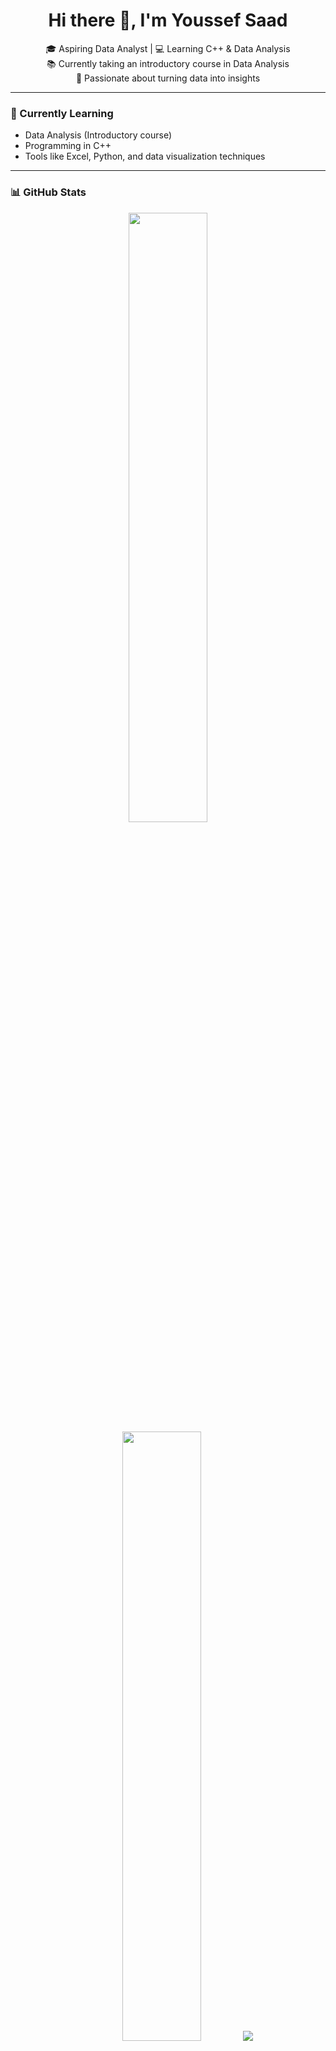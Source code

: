 <h1 align="center">Hi there 👋, I'm Youssef Saad</h1>

<p align="center">
  🎓 Aspiring Data Analyst | 💻 Learning C++ & Data Analysis <br>
  📚 Currently taking an introductory course in Data Analysis <br>
  🚀 Passionate about turning data into insights
</p>

---

### 🌱 Currently Learning
- Data Analysis (Introductory course)
- Programming in C++
- Tools like Excel, Python, and data visualization techniques

---

### 📊 GitHub Stats
<p align="center">
  <img height="50%" width="auto" src="https://github-readme-stats.vercel.app/api?username=Yossef111c&show_icons=true&count_private=true&theme=darcula&hide_border=true&hide=issues,contribs&bg_color=00000000">
  <img height="50%" width="auto" src="https://github-readme-stats.vercel.app/api/top-langs/?username=Yossef111c&layout=compact&hide_border=true&theme=darcula&bg_color=00000000&langs_count=6&hide=jupyter%20notebook,tex,css,php">
  <img src="https://github-readme-streak-stats.herokuapp.com?user=Yossef111c&theme=darcula&hide_border=true&background=FFFFFF00">
</p>

---

### ☕ follow Me
<p align="center">
  <a href="https://www.facebook.com/yossef.saad.925//me//Yossef111c">
    <img src="https://www.facebook.com/yossef.saad.925/
/buttons/v2/default-blue-white.png" height="50" width="210" alt="follow me Facebook" />
  </a>
</p>

---

### 📫 Connect With Me
- 📧 Email: youssef@example.com <!-- حط إيميلك الحقيقي هنا لو حابب -->
- 💼 LinkedIn: [YourLinkedInProfile](https://www.linkedin.com/) <!-- حط لينكدإن لو عندك -->

